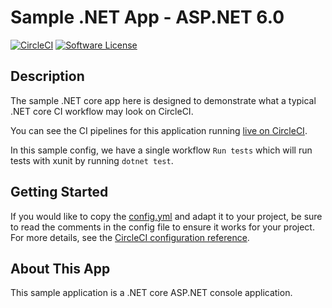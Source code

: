 # Sample .NET App - ASP.NET 6.0

[![CircleCI](https://dl.circleci.com/status-badge/img/gh/lmolotii/woven-challange/tree/main.svg?style=svg)](https://dl.circleci.com/status-badge/redirect/gh/lmolotii/woven-challange/tree/main) [![Software License](https://img.shields.io/badge/license-MIT-blue.svg)](https://github.com/lmolotii/woven-challange)

## Description

The sample .NET core app here is designed to demonstrate what a typical .NET core CI workflow may look on CircleCI.

You can see the CI pipelines for this application running [live on CircleCI](https://app.circleci.com/pipelines/github/lmolotii/woven-challange?branch=main).

In this sample config, we have a single workflow `Run tests` which will run tests with xunit by running `dotnet test`.

## Getting Started

If you would like to copy the [config.yml](https://github.com/lmolotii/woven-challange/blob/main/.circleci/config.yml) and adapt it to your project, be sure to read the comments in the config file to ensure it works for your project. For more details, see the [CircleCI configuration reference](https://circleci.com/docs/2.0/configuration-reference/).


## About This App

This sample application is a .NET core ASP.NET console application.
